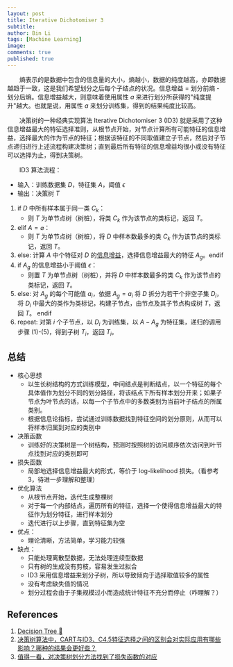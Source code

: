 ```yaml
---
layout: post
title: Iterative Dichotomiser 3
subtitle:
author: Bin Li
tags: [Machine Learning]
image: 
comments: true
published: true
---
```



　　熵表示的是数据中包含的信息量的大小，熵越小，数据的纯度越高，亦即数据越趋于一致，这是我们希望划分之后每个子结点的状况。信息增益 = 划分前熵 - 划分后熵。信息增益越大，则意味着使用属性 $a$ 来进行划分所获得的"纯度提升"越大。也就是说，用属性 $a$ 来划分训练集，得到的结果纯度比较高。

　　决策树的一种经典实现算法 Iterative Dichotomiser 3 (ID3) 就是采用了这种信息增益最大的特征选择准则，从根节点开始，对节点计算所有可能特征的信息增益，选择最大的作为节点的特征；根据该特征的不同取值建立子节点，然后对子节点递归进行上述流程构建决策树；直到最后所有特征的信息增益均很小或没有特征可以选择为止，得到决策树。


　　ID3 算法流程：
* 输入：训练数据集 $D$，特征集 $A$，阈值 $\epsilon$
* 输出：决策树 $T$

1. if $D$ 中所有样本属于同一类 $C_k$：
    * 则 $T$ 为单节点树（树桩），将类 $C_k$ 作为该节点的类标记，返回 $T$。
2. elif $A=\varnothing$：
    * 则 $T$ 为单节点树（树桩），将 $D$ 中样本数最多的类 $C_k$ 作为该节点的类标记，返回 $T$。
3. else: 计算 $A$ 中个特征对 $D$ 的[信息增益](http://hi-bin.com/2018-09-11-decision-tree/#111-%E4%BF%A1%E6%81%AF%E5%A2%9E%E7%9B%8A-information-gain)，选择信息增益最大的特征 $A_g$。endif
4. if $A_g$ 的信息增益小于阈值 $\epsilon$：
    * 则置 $T$ 为单节点树（树桩），并将 $D$ 中样本数最多的类 $C_k$ 作为该节点的类标记，返回 $T$。
5. else: 对 $A_g$ 的每个可能值 $a_i$，依据  $A_g=a_i$ 将 $D$ 拆分为若干个非空子集 $D_i$，将 $D_i$ 中最大的类作为类标记，构建子节点，由节点及其子节点构成树 $T$，返回 $T$。 endif
6. repeat: 对第 $i$ 个子节点，以 $D_i$ 为训练集，以 $A-{A_g}$ 为特征集，递归的调用步骤 (1)-(5)，得到子树 $T_i$，返回 $T_i$。


## 总结
* 核心思想
    * 以生长树结构的方式训练模型，中间结点是判断结点，以一个特征的每个具体值作为划分不同的划分路径，将该结点下所有样本划分开来；如果子节点为叶节点的话，以每一个子节点中的多数类别为当前叶子结点的所属类别。
    * 根据信息论指标，尝试通过训练数据找到特征空间的划分原则，从而可以将样本归属到对应的类别中
* 决策函数
    * 训练好的决策树是一个树结构，预测时按照树的访问顺序依次访问到叶节点找到对应的类别即可
* 损失函数
    * 局部地选择信息增益最大的形式，等价于 log-likelihood 损失。（看参考 3，待进一步理解和整理）
* 优化算法
    * 从根节点开始，迭代生成整棵树
    * 对于每一个内部结点，遍历所有的特征，选择一个使得信息增益最大的特征作为划分特征，进行样本划分
    * 迭代进行以上步骤，直到特征集为空
* 优点：
    * 理论清晰，方法简单，学习能力较强
* 缺点：
    * 只能处理离散型数据，无法处理连续型数据
    * 只有树的生成没有剪枝，容易发生过拟合
    * ID3 采用信息增益来划分子树，所以导致倾向于选择取值较多的属性
    * 没有考虑缺失值的情况
    * 划分过程会由于子集规模过小而造成统计特征不充分而停止（咋理解？）

## References
1. [Decision Tree 🌲](http://hi-bin.com/2018-09-11-decision-tree/)
2. [决策树算法中，CART与ID3、C4.5特征选择之间的区别会对实际应用有哪些影响？哪种的结果会更好些？](https://www.zhihu.com/question/27205203)
3. [值得一看，对决策树划分方法找到了损失函数的对应](https://www.benkuhn.net/tree-imp)